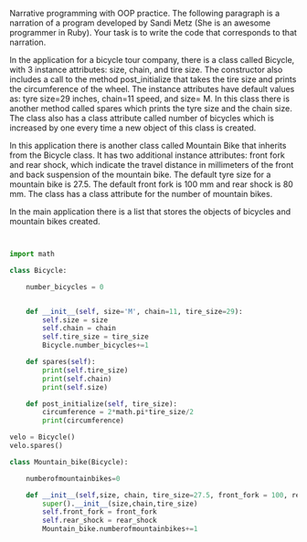 Narrative programming with OOP practice. The following paragraph is a narration of a program developed by Sandi Metz (She is an awesome programmer in Ruby). Your task is to write the code that corresponds to that narration. 


In the application for a bicycle tour company, there is a class called Bicycle, with 3 instance attributes: size, chain, and tire size. The constructor also includes a call to the method post_initialize that takes the tire size and prints the circumference of the wheel. The instance attributes have default values as: tyre size=29 inches, chain=11 speed, and size= M. In this class there is another method called spares which prints the tyre size and the chain size. The class also has a class attribute called number of bicycles which is increased by one every time a new object of this class is created. 


In this application there is another class called Mountain Bike that inherits from the Bicycle class. It has two additional instance attributes: front fork and rear shock, which indicate the travel distance in millimeters of the front and back suspension of the mountain bike.  The default tyre size for a mountain bike is 27.5. The default front fork is 100 mm and rear shock is 80 mm. The class has a class attribute for the number of mountain bikes.


In the main application there is a list that stores the objects of bicycles and mountain bikes created.


```.py


import math

class Bicycle:

    number_bicycles = 0


    def __init__(self, size='M', chain=11, tire_size=29):
        self.size = size
        self.chain = chain
        self.tire_size = tire_size
        Bicycle.number_bicycles+=1

    def spares(self):
        print(self.tire_size)
        print(self.chain)
        print(self.size)

    def post_initialize(self, tire_size):
        circumference = 2*math.pi*tire_size/2
        print(circumference)

velo = Bicycle()
velo.spares()

class Mountain_bike(Bicycle):

    numberofmountainbikes=0

    def __init__(self,size, chain, tire_size=27.5, front_fork = 100, rear_shock = 80  ):
        super().__init__(size,chain,tire_size)
        self.front_fork = front_fork
        self.rear_shock = rear_shock
        Mountain_bike.numberofmountainbikes+=1


```
